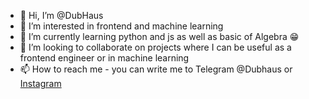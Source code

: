 - 👋 Hi, I’m @DubHaus
- 👀 I’m interested in frontend and machine learning
- 🌱 I’m currently learning python and js as well as basic of Algebra 😁
- 💞️ I’m looking to collaborate on projects where I can be useful as a frontend engineer or in machine learning 
- 📫 How to reach me - you can write me to Telegram @Dubhaus or [Instagram](https://www.instagram.com/dub_haus)

<!---
DubHaus/DubHaus is a ✨ special ✨ repository because its `README.md` (this file) appears on your GitHub profile.
You can click the Preview link to take a look at your changes.
--->
